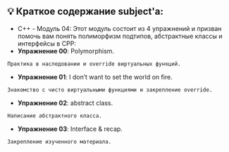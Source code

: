 ## 💡 Краткое содержание subject'а:

- C++ - Модуль 04: Этот модуль состоит из 4 упражнений и призван помочь вам понять полиморфизм подтипов, абстрактные классы и интерфейсы в CPP:
- **Упражнение 00**: Polymorphism.
```
Практика в наследовании и override виртуальных функций.
```
- **Упражнение 01**: I don’t want to set the world on fire.
```
Знакомство с чисто виртуальными функциями и закрепление override.
```
 - **Упражнение 02**: abstract class.
```
Написание абстрактного класса.
```
  - **Упражнение 03**: Interface & recap.
```
Закрепление изученного материала.
```


